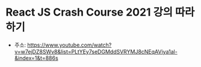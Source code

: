 # React JS Crash Course 2021 강의 따라하기
- 주소: https://www.youtube.com/watch?v=w7ejDZ8SWv8&list=PLtYEy7seDGMddSVRYMJ8cNEqAViya1al-&index=1&t=886s
